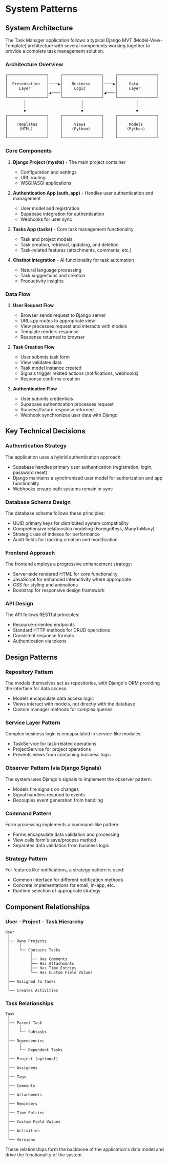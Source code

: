 # System Patterns

## System Architecture

The Task Manager application follows a typical Django MVT (Model-View-Template) architecture with several components working together to provide a complete task management solution.

### Architecture Overview

```
┌─────────────────┐     ┌─────────────────┐     ┌─────────────────┐
│                 │     │                 │     │                 │
│  Presentation   │────▶│    Business     │────▶│     Data        │
│     Layer       │     │     Logic       │     │     Layer       │
│                 │◀────│                 │◀────│                 │
└─────────────────┘     └─────────────────┘     └─────────────────┘
        │                        │                       │
        │                        │                       │
        ▼                        ▼                       ▼
┌─────────────────┐     ┌─────────────────┐     ┌─────────────────┐
│                 │     │                 │     │                 │
│    Templates    │     │     Views       │     │     Models      │
│     (HTML)      │     │    (Python)     │     │    (Python)     │
│                 │     │                 │     │                 │
└─────────────────┘     └─────────────────┘     └─────────────────┘
```

### Core Components

1. **Django Project (mysite)** - The main project container
   - Configuration and settings
   - URL routing
   - WSGI/ASGI applications

2. **Authentication App (auth_app)** - Handles user authentication and management
   - User model and registration
   - Supabase integration for authentication
   - Webhooks for user sync

3. **Tasks App (tasks)** - Core task management functionality
   - Task and project models
   - Task creation, retrieval, updating, and deletion
   - Task-related features (attachments, comments, etc.)

4. **Chatbot Integration** - AI functionality for task automation
   - Natural language processing
   - Task suggestions and creation
   - Productivity insights

### Data Flow

1. **User Request Flow**
   - Browser sends request to Django server
   - URLs.py routes to appropriate view
   - View processes request and interacts with models
   - Template renders response
   - Response returned to browser

2. **Task Creation Flow**
   - User submits task form
   - View validates data
   - Task model instance created
   - Signals trigger related actions (notifications, webhooks)
   - Response confirms creation

3. **Authentication Flow**
   - User submits credentials
   - Supabase authentication processes request
   - Success/failure response returned
   - Webhook synchronizes user data with Django

## Key Technical Decisions

### Authentication Strategy

The application uses a hybrid authentication approach:
- Supabase handles primary user authentication (registration, login, password reset)
- Django maintains a synchronized user model for authorization and app functionality
- Webhooks ensure both systems remain in sync

### Database Schema Design

The database schema follows these principles:
- UUID primary keys for distributed system compatibility
- Comprehensive relationship modeling (ForeignKeys, ManyToMany)
- Strategic use of indexes for performance
- Audit fields for tracking creation and modification

### Frontend Approach

The frontend employs a progressive enhancement strategy:
- Server-side rendered HTML for core functionality
- JavaScript for enhanced interactivity where appropriate
- CSS for styling and animations
- Bootstrap for responsive design framework

### API Design

The API follows RESTful principles:
- Resource-oriented endpoints
- Standard HTTP methods for CRUD operations
- Consistent response formats
- Authentication via tokens

## Design Patterns

### Repository Pattern

The models themselves act as repositories, with Django's ORM providing the interface for data access:
- Models encapsulate data access logic
- Views interact with models, not directly with the database
- Custom manager methods for complex queries

### Service Layer Pattern

Complex business logic is encapsulated in service-like modules:
- TaskService for task-related operations
- ProjectService for project operations
- Prevents views from containing business logic

### Observer Pattern (via Django Signals)

The system uses Django's signals to implement the observer pattern:
- Models fire signals on changes
- Signal handlers respond to events
- Decouples event generation from handling

### Command Pattern

Form processing implements a command-like pattern:
- Forms encapsulate data validation and processing
- View calls form's save/process method
- Separates data validation from business logic

### Strategy Pattern

For features like notifications, a strategy pattern is used:
- Common interface for different notification methods
- Concrete implementations for email, in-app, etc.
- Runtime selection of appropriate strategy

## Component Relationships

### User - Project - Task Hierarchy

```
User
 │
 ├── Owns Projects
 │    │
 │    └── Contains Tasks
 │         │
 │         ├── Has Comments
 │         ├── Has Attachments
 │         ├── Has Time Entries
 │         └── Has Custom Field Values
 │
 ├── Assigned to Tasks
 │
 └── Creates Activities
```

### Task Relationships

```
Task
 │
 ├── Parent Task
 │    │
 │    └── Subtasks
 │
 ├── Dependencies
 │    │
 │    └── Dependent Tasks
 │
 ├── Project (optional)
 │
 ├── Assignees
 │
 ├── Tags
 │
 ├── Comments
 │
 ├── Attachments
 │
 ├── Reminders
 │
 ├── Time Entries
 │
 ├── Custom Field Values
 │
 ├── Activities
 │
 └── Versions
```

These relationships form the backbone of the application's data model and drive the functionality of the system. 